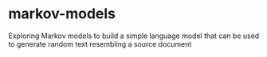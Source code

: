 # markov-models
Exploring Markov models to build a simple language model that can be used to generate random text resembling a source document
